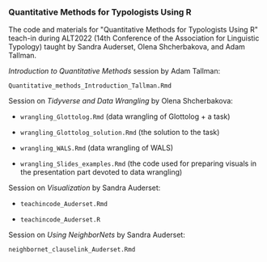 ### Quantitative Methods for Typologists Using R

The code and materials for "Quantitative Methods for Typologists Using
R" teach-in during ALT2022 (14th Conference of the Association for
Linguistic Typology) taught by Sandra Auderset, Olena Shcherbakova, and
Adam Tallman.

*Introduction to Quantitative Methods* session by Adam Tallman:

`Quantitative_methods_Introduction_Tallman.Rmd`

Session on *Tidyverse and Data Wrangling* by Olena Shcherbakova:

-   `wrangling_Glottolog.Rmd` (data wrangling of Glottolog + a task)

-   `wrangling_Glottolog_solution.Rmd` (the solution to the task)

-   `wrangling_WALS.Rmd` (data wrangling of WALS)

-   `wrangling_Slides_examples.Rmd` (the code used for preparing visuals
    in the presentation part devoted to data wrangling)

Session on *Visualization* by Sandra Auderset:

-   `teachincode_Auderset.Rmd`

-   `teachincode_Auderset.R`

Session on *Using NeighborNets* by Sandra Auderset:

`neighbornet_clauselink_Auderset.Rmd`
